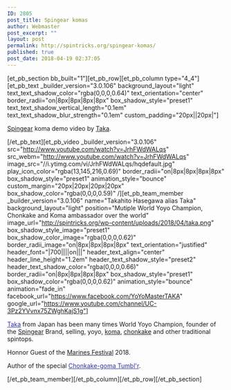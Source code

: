 ```yaml
---
ID: 2805
post_title: Spingear komas
author: Webmaster
post_excerpt: ""
layout: post
permalink: http://spintricks.org/spingear-komas/
published: true
post_date: 2018-04-19 02:37:05
---
```

[et_pb_section bb_built="1"][et_pb_row][et_pb_column type="4_4"][et_pb_text _builder_version="3.0.106" background_layout="light" text_text_shadow_color="rgba(0,0,0,0.64)" text_orientation="center" border_radii="on|8px|8px|8px|8px" box_shadow_style="preset1" text_text_shadow_vertical_length="0.1em" text_text_shadow_blur_strength="0.1em" custom_padding="20px||20px|"]

<a href="/project/spingear-spintops/">Spingear</a> koma demo video by <a href="/category/spinners/taka">Taka</a>.

[/et_pb_text][et_pb_video _builder_version="3.0.106" src="http://www.youtube.com/watch?v=JrhFWdWALqs" src_webm="http://www.youtube.com/watch?v=JrhFWdWALqs" image_src="//i.ytimg.com/vi/JrhFWdWALqs/hqdefault.jpg" play_icon_color="rgba(13,145,216,0.69)" border_radii="on|8px|8px|8px|8px" box_shadow_style="preset1" animation_style="bounce" custom_margin="20px|20px|20px|20px" box_shadow_color="rgba(0,0,0,0.59)" /][et_pb_team_member _builder_version="3.0.106" name="Takahito Hasegawa alias Taka" background_layout="light" position="Mutiple World Yoyo Champion, Chonkake and Koma ambassador over the world" image_url="http://spintricks.org/wp-content/uploads/2018/04/taka.png" box_shadow_style_image="preset1" box_shadow_color_image="rgba(0,0,0,0.62)" border_radii_image="on|8px|8px|8px|8px" text_orientation="justified" header_font="|700||||on|||" header_text_align="center" header_line_height="1.2em" header_text_shadow_style="preset2" header_text_shadow_color="rgba(0,0,0,0.66)" border_radii="on|8px|8px|8px|8px" box_shadow_style="preset1" box_shadow_color="rgba(0,0,0,0.62)" animation_style="bounce" animation="fade_in" facebook_url="https://www.facebook.com/YoYoMasterTAKA" google_url="https://www.youtube.com/channel/UC-3Pz2YVvnx75ZWghKajS1g"]

<span style="color: #333399;"><a style="color: #333399;" href="/category/spinners/taka">Taka</a></span> from Japan has been many times World Yoyo Champion, founder of the <a href="/project/spingear-spintops/">Spingear</a> Brand, selling, yoyo, <a href="/tag/koma">koma</a>, <a href="/tag/chonkake">chonkake</a> and other traditional spintops.

Honnor Guest of the <a href="/category/watching/festivals">Marines Festival</a> 2018.

Author of the special <span style="color: #333399;"><a style="color: #333399;" href="https://chonkakegoma.tumblr.com/">Chonkake-goma Tumbl'r</a></span>.

[/et_pb_team_member][/et_pb_column][/et_pb_row][/et_pb_section]